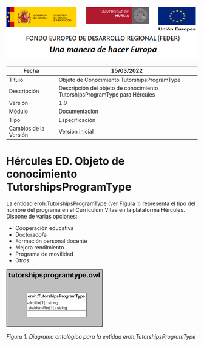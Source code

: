 ![](../../Docs/media/CabeceraDocumentosMD.png)

| Fecha         | 15/03/2022                                                   |
| ------------- | ------------------------------------------------------------ |
|Título|Objeto de Conocimiento TutorshipsProgramType| 
|Descripción|Descripción del objeto de conocimiento TutorshipsProgramType para Hércules|
|Versión|1.0|
|Módulo|Documentación|
|Tipo|Especificación|
|Cambios de la Versión|Versión inicial|

# Hércules ED. Objeto de conocimiento TutorshipsProgramType

La entidad eroh:TutorshipsProgramType (ver Figura 1) representa el tipo del nombre del programa en el Curriculum Vitae en la plataforma Hércules. Dispone de varias opciones:
- Cooperación educativa
- Doctorado/a
- Formación personal docente
- Mejora rendimiento
- Programa de movilidad
- Otros

![](../../Docs/media/ObjetosDeConocimiento/TutorshipsProgramType.png)

*Figura 1. Diagrama ontológico para la entidad eroh:TutorshipsProgramType*
